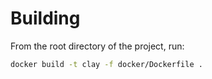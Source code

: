 # Building

From the root directory of the project, run:

```sh
docker build -t clay -f docker/Dockerfile .
```
